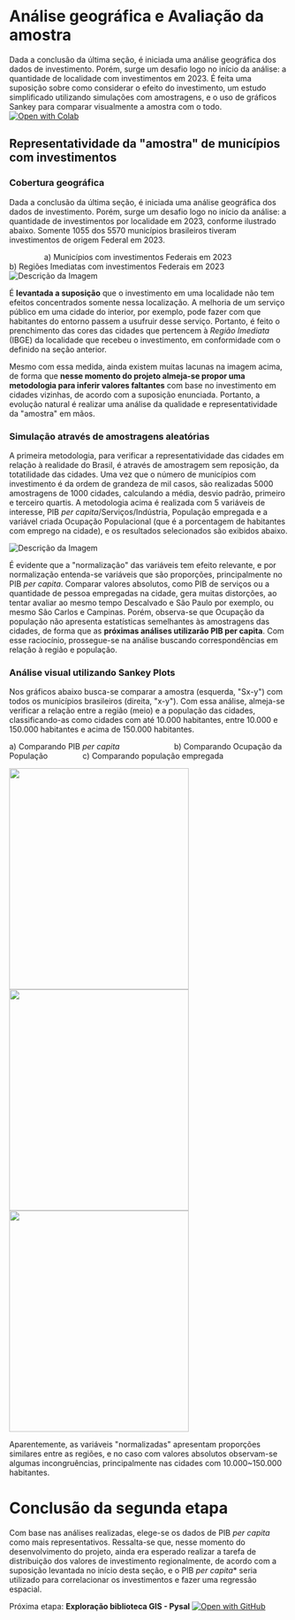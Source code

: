 # Análise geográfica e Avaliação da amostra
Dada a conclusão da última seção, é iniciada uma análise geográfica dos dados de investimento. Porém, surge um desafio logo no início da análise: a quantidade de localidade com investimentos em 2023. É feita uma suposição sobre como considerar o efeito do investimento, um estudo simplificado utilizando simulações com amostragens, e o uso de gráficos Sankey para comparar visualmente a amostra com o todo. [![Open with Colab](https://img.shields.io/badge/Open_In_Colab-0?logo=GoogleColab&color=525252)](https://colab.research.google.com/drive/1tmKiPSczKZzR_CaihnKU_KZziBKatHvG)

 ## Representatividade da "amostra" de municípios com investimentos
 
### Cobertura geográfica
Dada a conclusão da última seção, é iniciada uma análise geográfica dos dados de investimento. Porém, surge um desafio logo no início da análise: a quantidade de investimentos por localidade em 2023, conforme ilustrado abaixo. Somente 1055 dos 5570 municípios brasileiros tiveram investimentos de origem Federal em 2023.

&nbsp;&nbsp;&nbsp;&nbsp;&nbsp;&nbsp;&nbsp;&nbsp; &nbsp;&nbsp;&nbsp;&nbsp;&nbsp;&nbsp; a) Municípios com investimentos Federais em 2023 &nbsp;&nbsp;&nbsp;&nbsp;&nbsp;&nbsp;&nbsp;&nbsp;&nbsp;&nbsp;&nbsp;&nbsp;&nbsp;&nbsp;&nbsp;&nbsp;&nbsp;&nbsp;&nbsp;&nbsp; &nbsp;&nbsp; b) Regiões Imediatas com investimentos Federais em 2023
![Descrição da Imagem](../imgs/GeoSample.png)

 É **levantada a suposição** que o investimento em uma localidade não tem efeitos concentrados somente nessa localização. A melhoria de um serviço público em uma cidade do interior, por exemplo, pode fazer com que habitantes do entorno passem a usufruir desse serviço. Portanto, é feito o prenchimento das cores das cidades que pertencem à *Região Imediata* (IBGE) da localidade que recebeu o investimento, em conformidade com o definido na seção anterior.
 
Mesmo com essa medida, ainda existem muitas lacunas na imagem acima, de forma que **nesse momento do projeto almeja-se propor uma metodologia para inferir valores faltantes** com base no investimento em cidades vizinhas, de acordo com a suposição enunciada. Portanto, a evolução natural é realizar uma análise da qualidade e representatividade da "amostra" em mãos.

 
### Simulação através de amostragens aleatórias
A primeira metodologia, para verificar a representatividade das cidades em relação à realidade do Brasil, é através de amostragem sem reposição, da totatilidade das cidades. Uma vez que o número de municípios com investimento é da ordem de grandeza de mil casos, são realizadas 5000 amostragens de 1000 cidades, calculando a média, desvio padrão, primeiro e terceiro quartis. A metodologia acima é realizada com 5 variáveis de interesse, PIB *per capita*/Serviços/Indústria, População empregada e a variável criada Ocupação Populacional (que é a porcentagem de habitantes com emprego na cidade), e os resultados selecionados são exibidos abaixo.

![Descrição da Imagem](../imgs/Sample_hist.png)

É evidente que a "normalização" das variáveis tem efeito relevante, e por normalização entenda-se variáveis que são proporções, principalmente no PIB *per capita*. Comparar valores absolutos, como PIB de serviços ou a quantidade de pessoa empregadas na cidade, gera muitas distorções, ao tentar avaliar ao mesmo tempo Descalvado e São Paulo por exemplo, ou mesmo São Carlos e Campinas. Porém, observa-se que Ocupação da população não apresenta estatísticas semelhantes às amostragens das cidades, de forma que as **próximas análises utilizarão PIB per capita**. Com esse raciocínio, prossegue-se na análise buscando correspondências em relação à região e população.

### Análise visual utilizando Sankey Plots

Nos gráficos abaixo busca-se comparar a amostra (esquerda, "Sx-y") com todos os municípios brasileiros (direita, "x-y"). Com essa análise, almeja-se verificar a relação entre a região (meio) e a população das cidades, classificando-as como cidades com até 10.000 habitantes, entre 10.000 e 150.000 habitantes e acima de 150.000 habitantes. 

a) Comparando PIB *per capita*&nbsp;&nbsp;&nbsp;&nbsp;&nbsp;&nbsp;&nbsp;&nbsp;&nbsp;&nbsp;&nbsp;&nbsp;&nbsp;&nbsp;&nbsp;&nbsp;&nbsp;&nbsp;&nbsp;&nbsp;&nbsp;&nbsp;&nbsp;&nbsp;&nbsp;b) Comparando Ocupação da População&nbsp;&nbsp;&nbsp;&nbsp;&nbsp;&nbsp;&nbsp;&nbsp;&nbsp;&nbsp;&nbsp;&nbsp;&nbsp;&nbsp;&nbsp;&nbsp;c) Comparando população empregada  <!-- podia fazer melhor kkkkkk  preguiça-->
<p float="left">
  <img src="../imgs/Sankley_PIB.png" width="325" height="400" />
  <img src="../imgs/Sankley_Ocup.png" width="325" height="400" /> 
  <img src="../imgs/Sankley_Empreg.png" width="325" height="400" /> 
</p>

Aparentemente, as variáveis "normalizadas" apresentam proporções similares entre as regiões, e no caso com valores absolutos observam-se algumas incongruências, principalmente nas cidades com 10.000~150.000 habitantes.

# Conclusão da segunda etapa

Com base nas análises realizadas, elege-se os dados de PIB *per capita* como mais representativos. Ressalta-se que, nesse momento do desenvolvimento do projeto, ainda era esperado realizar a tarefa de distribuição dos valores de investimento regionalmente, de acordo com a suposição levantada no início desta seção, e o PIB *per capita** seria utilizado para correlacionar os investimentos e fazer uma regressão espacial.


Próxima etapa:  **Exploração biblioteca GIS - Pysal**  [![Open with GitHub](https://img.shields.io/badge/Open_In_GitHub-%23121011.svg?logo=github&logoColor=white)](https://github.com/arthurhirez/Pratica-Ciencia-Dados-II/tree/main/docs/3.Spatial%20Analysis/3.3%20Estudo%20biblioteca%20Pysal)
